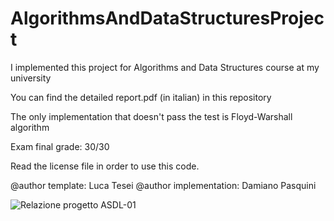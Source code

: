 # AlgorithmsAndDataStructuresProject

I implemented this project for Algorithms and Data Structures course at my university

You can find the detailed report.pdf (in italian) in this repository

The only implementation that doesn't pass the test is Floyd-Warshall algorithm

Exam final grade: 30/30

Read the license file in order to use this code.

@author template: Luca Tesei
@author implementation: Damiano Pasquini

![Relazione progetto ASDL-01](https://user-images.githubusercontent.com/85172755/185138383-23dc342a-f1ad-4f17-9c0d-45d2cb4f9fb1.jpg)
